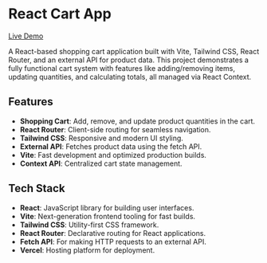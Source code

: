 # React Cart App

[Live Demo](#)

A React-based shopping cart application built with Vite, Tailwind CSS, React Router, and an external API for product data. This project demonstrates a fully functional cart system with features like adding/removing items, updating quantities, and calculating totals, all managed via React Context.

## Features

- **Shopping Cart**: Add, remove, and update product quantities in the cart.
- **React Router**: Client-side routing for seamless navigation.
- **Tailwind CSS**: Responsive and modern UI styling.
- **External API**: Fetches product data using the fetch API.
- **Vite**: Fast development and optimized production builds.
- **Context API**: Centralized cart state management.

## Tech Stack

- **React**: JavaScript library for building user interfaces.
- **Vite**: Next-generation frontend tooling for fast builds.
- **Tailwind CSS**: Utility-first CSS framework.
- **React Router**: Declarative routing for React applications.
- **Fetch API**: For making HTTP requests to an external API.
- **Vercel**: Hosting platform for deployment.
